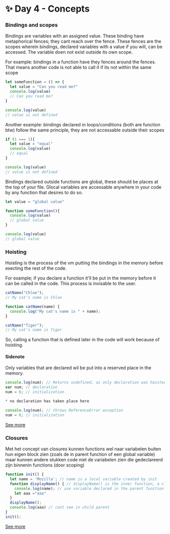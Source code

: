 # ✨ Day 4 - Concepts


### Bindings and scopes
Bindings are variables with an assigned value. These binding have metaphorical fences; they cant reach over the fence. These fences are the scopes wherein bindings, declared variables with a value if you will, can be accessed. The variable doen not exist outside its own scope. 

For example: bindings in a function have they fences around the fences. That means another code is not able to call it if its not within the same scope

```js
let someFunction = () => {
  let value = "Can you read me?"
  console.log(value)
  // Can you read me?
}

console.log(value)
// value is not defined
```

Another example: bindings declared in loops/conditions (both are function btw) follow the same principle, they are not accessable outside their scopes

```js
if (1 === 1){
  let value = "equal"
  console.log(value)
  // equal
}

console.log(value)
// value is not defined
```

Bindings declared outside functions are global, these should be places at the top of your file. Glocal variables are accessable anywhere in your code by any function that desires to do so.

```js
let value = "global value" 

function someFunction(){
  console.log(value)
  // global value
}

console.log(value)
// global value
```
### Hoisting
Hoisting is the process of the vm putting the bindings in the memory before execting the rest of the code.

For example; if you declare a function it'll be put in the memory before it can be called in the code. This process is invisable to the user.

```js
catName("Chloe");
// My cat's name is Chloe

function catName(name) {
  console.log("My cat's name is " + name);
}

catName("Tiger");
// My cat's name is Tiger
```

So, calling a function that is defined later in the code will work because of hoisting.

#### Sidenote
Only variables that are declared wil be put into a reserved place in the memory. 

```js
console.log(num); // Returns undefined, as only declaration was hoisted, no initialization has happened at this stage 
var num; // declaration
num = 6; // initialization
```


```js
* no declaration has taken place here

console.log(num); // throws ReferenceError exception 
num = 6; // initialization
```
[See more](https://developer.mozilla.org/en-US/docs/Glossary/Hoisting)

### Closures

Met het concept van closures kunnen functions wel naar variabelen buiten hun eigen block zien (zoals de in parent function of een global variable) maar kunnen andere stukken code niet de variabelen zien die gedeclareerd zijn binnenin functions (door scoping)

```js
function init() {
  let name = 'Mozilla'; // name is a local variable created by init
  function displayName() { // displayName() is the inner function, a closure
    console.log(name); // use variable declared in the parent function
    let aaa ="aaa"
  }
  displayName();
  console.log(aaa) // cant see in child parent
}
init();
```

[See more](https://developer.mozilla.org/en-US/docs/Web/JavaScript/Closures)
